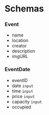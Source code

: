 # Schemas


### Event
  * name
  * location
  * creator
  * description
  * imgURL

### EventDate
  * eventID 
  * date `input`
  * time `input`
  * price `input`
  * capacity `input`
  * occupied

